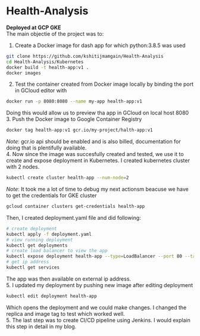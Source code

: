 # Health-Analysis
__Deployed at GCP GKE__  
The main objectie of the project was to:  
1. Create a Docker image for dash app for which python:3.8.5 was used  
``` bash
git clone https://github.com/kshitijmamgain/Health-Analysis
cd Health-Analysis/Kubernetes
docker build -t health-app:v1 .
docker images
```
2. Test the container created from Docker image locally by binding the port in GCloud editor with 
``` bash
docker run -p 8080:8080 --name my-app health-app:v1 
```
Doing this would allow us to preview tha app in GCloud on local host 8080  
3. Push the Docker image to Google Container Registry
``` bash
docker tag health-app:v1 gcr.io/my-project/halth-app:v1
```
_Note_: gcr.io api should be enabled and is also billed, documentation for doing that is plentifully available.  
4. Now since the image was succesfully created and tested, we use it to create and expose deployment in Kubernetes. I created kubernetes cluster with 2 nodes.   
```bash 
kubectl create cluster health-app --num-node=2
```
_Note_: It took me a lot of time to debug my next actionsm beacuse we have to get the credentials for GKE cluster
```bash
gcloud container clusters get-credentials health-app
```
Then, I created deployment.yaml file and did following:
``` bash
# create deployment
kubectl apply -f deployment.yaml
# view running deployment
kubectl get deployments
# create load balancer to view the app
kubectl expose deployment health-app --type=LoadBalancer --port 80 --target-port 8080
# get ip address
kubectl get services
```
The app was then available on external ip address.  
5. I updated my deployment by pushing new image after editing deployment
```bash
kubectl edit deployment health-app
```
Which opens the deployment and we could make changes. I changed the replica and image tag to test which worked well.  
5. The last step was to create CI/CD pipeline using Jenkins. I would explain this step in detail in my blog.
